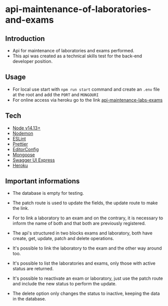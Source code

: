 # api-maintenance-of-laboratories-and-exams


## Introduction
- Api for maintenance of laboratories and exams performed.
- This api was created as a technical skills test for the back-end developer position.

## Usage

 - For local use start with `npm run start` command and create an `.env` file at the root and add the `PORT` and `MONGOURI`
 - For online access via heroku go to the link [api-maintenance-labs-exams](https://api-maintenance-lab-exam.herokuapp.com/)

## Tech
- [Node v14.13+](http://nodejs.org/)
- [Nodemon](https://www.npmjs.com/package/nodemon)
- [ESLint](https://www.npmjs.com/package/eslint)
- [Prettier](https://www.npmjs.com/package/prettier)
- [EditorConfig](https://www.npmjs.com/package/editorconfig-tools)
- [Mongoose](https://www.npmjs.com/package/mongoose)
- [Swagger UI Express](https://www.npmjs.com/package/swagger-ui-express)
- [Heroku](https://www.heroku.com/)

## Important informations

- The database is empty for testing.

- The patch route is used to update the fields, the update route to make the link.

- For to link a laboratory to an exam and on the contrary, it is necessary to inform the name of both and that both are previously registered.

- The api's structured in two blocks exams and laboratory, both have create, get, update, patch and delete operations.

- It's possible to link the laboratory to the exam and the other way around too.

- It's possible to list the laboratories and exams, only those with active status are returned.

- It's possible to reactivate an exam or laboratory, just use the patch route and include the new status to perform the update.

- The delete option only changes the status to inactive, keeping the data in the database.

